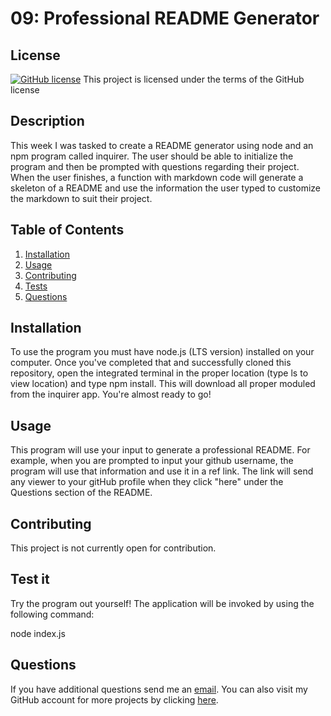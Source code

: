 # 09: Professional README Generator
  
## License
[![GitHub license](https://img.shields.io/github/license/Naereen/StrapDown.js.svg)](https://github.com/Naereen/StrapDown.js/blob/master/LICENSE)  This project is licensed under the terms of the GitHub license

## Description
This week I was tasked to create a README generator using node and an npm program called inquirer. The user should be able to initialize the program and then be prompted with questions regarding their project. When the user finishes, a function with markdown code will generate a skeleton of a README and use the information the user typed to customize the markdown to suit their project. 

## Table of Contents
  1. [Installation](#installation)
  2. [Usage](#usage)
  3. [Contributing](#contributing)
  4. [Tests](#tests)
  5. [Questions](#questions)
  
## Installation <a name="installation"></a>
 To use the program you must have node.js (LTS version) installed on your computer. Once you've completed that and successfully cloned this repository, open the integrated terminal in the proper location (type ls to view location) and type npm install. This will download all proper moduled from the inquirer app. You're almost ready to go!

## Usage <a name="usage"></a>
This program will use your input to generate a professional README. For example, when you are prompted to input your github username, the program will use that information and use it in a ref link. The link will send any viewer to your gitHub profile when they click "here" under the Questions section of the README.

## Contributing <a name="contributing"></a>
 This project is not currently open for contribution.

## Test it <a name="tests"></a>

Try the program out yourself!
The application will be invoked by using the following command:

node index.js
  
## Questions <a name="questions"></a>
If you have additional questions send me an [email](elainesbarrera@gmail.com).
You can also visit my GitHub account for more projects by clicking [here](https://github.com/Shellsea31).
  
  